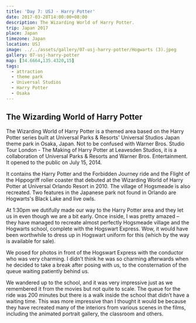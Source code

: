 ```yaml
---
title: 'Day 7: USJ - Harry Potter'
date: 2017-03-28T14:00:00+08:00
description: The Wizarding World of Harry Potter.
trip: Japan 2017
place: Japan
timezone: Japan
location: USJ
image: ../../assets/gallery/07-usj-harry-potter/Hogwarts (3).jpeg
gallery: 07-usj-harry-potter
map: [34.6664,135.4320,15]
tags:
  - attraction
  - theme park
  - Universal Studios
  - Harry Potter
  - Osaka
---
```

## The Wizarding World of Harry Potter

The Wizarding World of Harry Potter is a themed area based on the Harry Potter series built at Universal Parks & Resorts' Universal Studios Japan theme park in Osaka, Japan. Not to be confused with Warner Bros. Studio Tour London - The Making of Harry Potter at Leavesden Studios, it is a collaboration of Universal Parks & Resorts and Warner Bros. Entertainment. It opened to the public on July 15, 2014.

It contains the Harry Potter and the Forbidden Journey ride and the Flight of the Hippogriff roller coaster that debuted at the Wizarding World of Harry Potter at Universal Orlando Resort in 2010. The village of Hogsmeade is also recreated. Two features in the Japanese park not found in Orlando are Hogwarts's Black Lake and live owls.

At 1:30pm we dutifully made our way to the Harry Potter area and they let us in even though we are a bit early. Once inside, I was pretty amazed – they have managed to recreate almost perfectly Hogsmeade village and the Hogwarts school, complete with the Hogswart Express. Wow, it would have been worthwhile to dress up in Hogswart uniform for this (which by the way is available for sale).

We posed for photos in front of the Hogswart Express with the conductor who was very charming. I didn’t think he was so charming afterwards when he decided to take a break after posing with us, to the consternation of the queue waiting patiently behind us.

We wandered up to the school, and it was very impressive just as we remembered it from the movies but not quite to scale. The queue for the ride was 200 minutes but there is a walk inside the school that didn’t have a waiting time. This was more impressive than I thought it would be because they have recreated many of the interiors from various scenes in the films, including the animated portrait gallery, the classroom and others.
